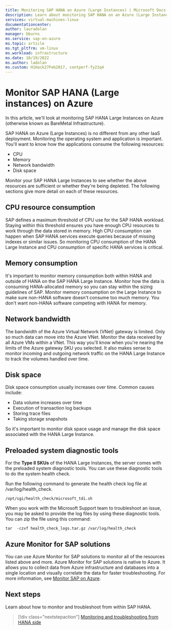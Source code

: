 ```yaml
---
title: Monitoring SAP HANA on Azure (Large Instances) | Microsoft Docs
description: Learn about monitoring SAP HANA on an Azure (Large Instances).
services: virtual-machines-linux
documentationcenter: 
author: lauradolan
manager: bburns
ms.service: sap-on-azure
ms.topic: article
ms.tgt_pltfrm: vm-linux
ms.workload: infrastructure
ms.date: 10/19/2022
ms.author: ladolan
ms.custom: H1Hack27Feb2017, contperf-fy21q4
---
```


# Monitor SAP HANA (Large instances) on Azure

In this article, we'll look at monitoring SAP HANA Large Instances on Azure (otherwise known as BareMetal Infrastructure).

SAP HANA on Azure (Large Instances) is no different from any other IaaS deployment. Monitoring the operating system and application is important. You'll want to know how the applications consume the following resources:

- CPU
- Memory
- Network bandwidth
- Disk space

Monitor your SAP HANA Large Instances to see whether the above resources are sufficient or whether they're being depleted. The following sections give more detail on each of these resources.

## CPU resource consumption

SAP defines a maximum threshold of CPU use for the SAP HANA workload. Staying within this threshold ensures you have enough CPU resources to work through the data stored in memory. High CPU consumption can happen when SAP HANA services execute queries because of missing indexes or similar issues. So monitoring CPU consumption of the HANA Large Instance and CPU consumption of specific HANA services is critical.

## Memory consumption 

It's important to monitor memory consumption both within HANA and outside of HANA on the SAP HANA Large Instance. Monitor how the data is consuming HANA-allocated memory so you can stay within the sizing guidelines of SAP. Monitor memory consumption on the Large Instance to make sure non-HANA software doesn't consume too much memory. You don't want non-HANA software competing with HANA for memory.

## Network bandwidth 

The bandwidth of the Azure Virtual Network (VNet) gateway is limited. Only so much data can move into the Azure VNet. Monitor the data received by all Azure VMs within a VNet. This way you'll know when you're nearing the limits of the Azure gateway SKU you selected. It also makes sense to monitor incoming and outgoing network traffic on the HANA Large Instance to track the volumes handled over time.

## Disk space

Disk space consumption usually increases over time. Common causes include:
- Data volume increases over time
- Execution of transaction log backups
- Storing trace files
- Taking storage snapshots 

So it's important to monitor disk space usage and manage the disk space associated with the HANA Large Instance.

## Preloaded system diagnostic tools

For the **Type II SKUs** of the HANA Large Instances, the server comes with the preloaded system diagnostic tools. You can use these diagnostic tools to do the system health check.
 
Run the following command to generate the health check log file at /var/log/health_check.

```
/opt/sgi/health_check/microsoft_tdi.sh
```
When you work with the Microsoft Support team to troubleshoot an issue, you may be asked to provide the log files by using these diagnostic tools. You can zip the file using this command:

```
tar  -czvf health_check_logs.tar.gz /var/log/health_check
```

## Azure Monitor for SAP solutions

You can use Azure Monitor for SAP solutions to monitor all of the resources listed above and more. Azure Monitor for SAP solutions is native to Azure. It allows you to collect data from Azure infrastructure and databases into a single location and visually correlate the data for faster troubleshooting. For more information, see [Monitor SAP on Azure](../../../virtual-machines/workloads/sap/monitor-sap-on-azure.md).

## Next steps

Learn about how to monitor and troubleshoot from within SAP HANA.

> [!div class="nextstepaction"]
> [Monitoring and troubleshooting from HANA side](hana-monitor-troubleshoot.md)

